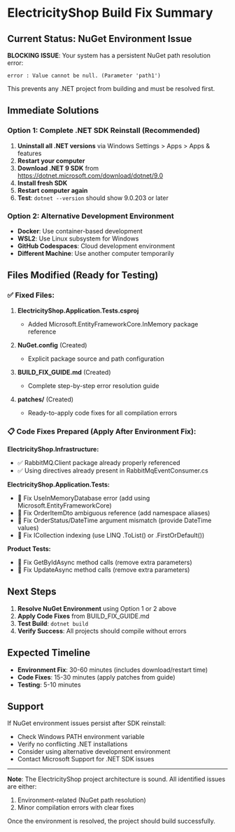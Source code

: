 # ElectricityShop Build Fix Summary

## Current Status: NuGet Environment Issue

**BLOCKING ISSUE**: Your system has a persistent NuGet path resolution error:
```
error : Value cannot be null. (Parameter 'path1')
```

This prevents any .NET project from building and must be resolved first.

## Immediate Solutions

### Option 1: Complete .NET SDK Reinstall (Recommended)
1. **Uninstall all .NET versions** via Windows Settings > Apps > Apps & features
2. **Restart your computer**
3. **Download .NET 9 SDK** from https://dotnet.microsoft.com/download/dotnet/9.0
4. **Install fresh SDK**
5. **Restart computer again**
6. **Test**: `dotnet --version` should show 9.0.203 or later

### Option 2: Alternative Development Environment
- **Docker**: Use container-based development
- **WSL2**: Use Linux subsystem for Windows
- **GitHub Codespaces**: Cloud development environment
- **Different Machine**: Use another computer temporarily

## Files Modified (Ready for Testing)

### ✅ Fixed Files:
1. **ElectricityShop.Application.Tests.csproj**
   - Added Microsoft.EntityFrameworkCore.InMemory package reference

2. **NuGet.config** (Created)
   - Explicit package source and path configuration

3. **BUILD_FIX_GUIDE.md** (Created)
   - Complete step-by-step error resolution guide

4. **patches/** (Created)
   - Ready-to-apply code fixes for all compilation errors

### 📋 Code Fixes Prepared (Apply After Environment Fix):

**ElectricityShop.Infrastructure:**
- ✅ RabbitMQ.Client package already properly referenced
- ✅ Using directives already present in RabbitMqEventConsumer.cs

**ElectricityShop.Application.Tests:**
- 🔧 Fix UseInMemoryDatabase error (add using Microsoft.EntityFrameworkCore)
- 🔧 Fix OrderItemDto ambiguous reference (add namespace aliases)
- 🔧 Fix OrderStatus/DateTime argument mismatch (provide DateTime values)
- 🔧 Fix ICollection indexing (use LINQ .ToList() or .FirstOrDefault())

**Product Tests:**
- 🔧 Fix GetByIdAsync method calls (remove extra parameters)
- 🔧 Fix UpdateAsync method calls (remove extra parameters)

## Next Steps

1. **Resolve NuGet Environment** using Option 1 or 2 above
2. **Apply Code Fixes** from BUILD_FIX_GUIDE.md
3. **Test Build**: `dotnet build`
4. **Verify Success**: All projects should compile without errors

## Expected Timeline

- **Environment Fix**: 30-60 minutes (includes download/restart time)
- **Code Fixes**: 15-30 minutes (apply patches from guide)
- **Testing**: 5-10 minutes

## Support

If NuGet environment issues persist after SDK reinstall:
- Check Windows PATH environment variable
- Verify no conflicting .NET installations
- Consider using alternative development environment
- Contact Microsoft Support for .NET SDK issues

---

**Note**: The ElectricityShop project architecture is sound. All identified issues are either:
1. Environment-related (NuGet path resolution)
2. Minor compilation errors with clear fixes

Once the environment is resolved, the project should build successfully.

